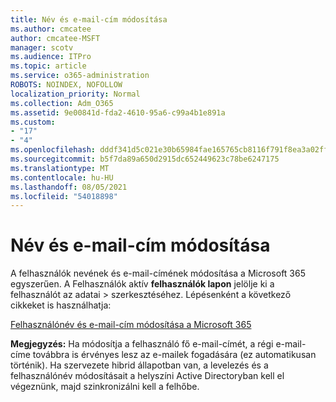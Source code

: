 ```yaml
---
title: Név és e-mail-cím módosítása
ms.author: cmcatee
author: cmcatee-MSFT
manager: scotv
ms.audience: ITPro
ms.topic: article
ms.service: o365-administration
ROBOTS: NOINDEX, NOFOLLOW
localization_priority: Normal
ms.collection: Adm_O365
ms.assetid: 9e00841d-fda2-4610-95a6-c99a4b1e891a
ms.custom:
- "17"
- "4"
ms.openlocfilehash: dddf341d5c021e30b65984fae165765cb8116f791f8ea3a02ff70f27e73c19f7
ms.sourcegitcommit: b5f7da89a650d2915dc652449623c78be6247175
ms.translationtype: MT
ms.contentlocale: hu-HU
ms.lasthandoff: 08/05/2021
ms.locfileid: "54018898"
---
```

# <a name="change-a-name-and-email-address"></a>Név és e-mail-cím módosítása

A felhasználók nevének és e-mail-címének módosítása a Microsoft 365 egyszerűen. A Felhasználók aktív **felhasználók lapon** jelölje ki a felhasználót az adatai \> [](https://go.microsoft.com/fwlink/p/?linkid=834822) szerkesztéséhez. Lépésenként a következő cikkeket is használhatja:
  
[Felhasználónév és e-mail-cím módosítása a Microsoft 365](https://docs.microsoft.com/microsoft-365/admin/add-users/change-a-user-name-and-email-address)
  
 **Megjegyzés:** Ha módosítja a felhasználó fő e-mail-címét, a régi e-mail-címe továbbra is érvényes lesz az e-mailek fogadására (ez automatikusan történik). Ha szervezete hibrid állapotban van, a levelezés és a felhasználónév módosításait a helyszíni Active Directoryban kell el végeznünk, majd szinkronizálni kell a felhőbe.